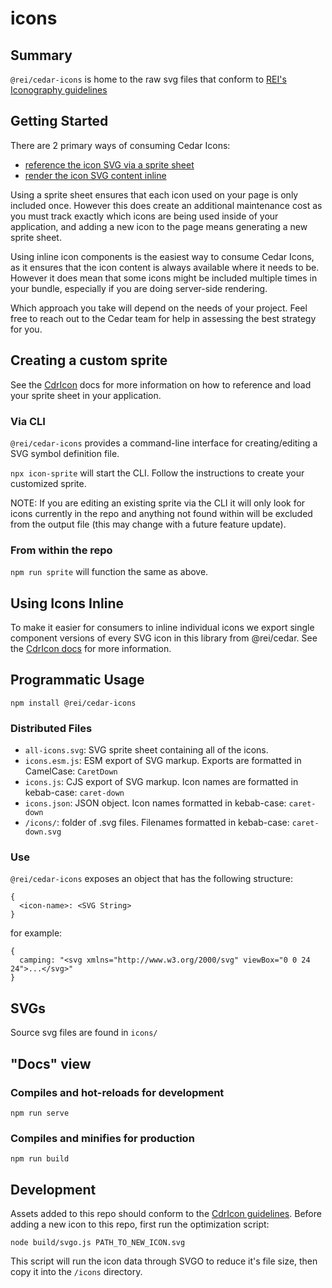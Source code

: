 # icons

## Summary

`@rei/cedar-icons` is home to the raw svg files that conform to [REI's Iconography guidelines](https://rei.github.io/rei-cedar-docs/foundation/iconography/)

## Getting Started

There are 2 primary ways of consuming Cedar Icons:
- [reference the icon SVG via a sprite sheet](#Using-Icons-Inline)
- [render the icon SVG content inline](#Creating-a-custom-sprite)

Using a sprite sheet ensures that each icon used on your page is only included once. However this does create an additional maintenance cost as you must track exactly which icons are being used inside of your application, and adding a new icon to the page means generating a new sprite sheet.

Using inline icon components is the easiest way to consume Cedar Icons, as it ensures that the icon content is always available where it needs to be. However it does mean that some icons might be included multiple times in your bundle, especially if you are doing server-side rendering.

Which approach you take will depend on the needs of your project. Feel free to reach out to the Cedar team for help in assessing the best strategy for you.

## Creating a custom sprite

See the [CdrIcon](https://rei.github.io/rei-cedar-docs/components/icon/#svg-sprite) docs for more information on how to reference and load your sprite sheet in your application.

### Via CLI

`@rei/cedar-icons` provides a command-line interface for creating/editing a SVG symbol definition file.

`npx icon-sprite` will start the CLI. Follow the instructions to create your customized sprite.

NOTE: If you are editing an existing sprite via the CLI it will only look for icons currently in the repo and anything not found within will be excluded from the output file (this may change with a future feature update).

### From within the repo

`npm run sprite` will function the same as above.

## Using Icons Inline

To make it easier for consumers to inline individual icons we export single component versions of every SVG icon in this library from @rei/cedar. See the [CdrIcon docs](https://rei.github.io/rei-cedar-docs/components/icon/#inline-icon-components) for more information.

## Programmatic Usage

`npm install @rei/cedar-icons`

### Distributed Files

- `all-icons.svg`: SVG sprite sheet containing all of the icons.
- `icons.esm.js`: ESM export of SVG markup. Exports are formatted in CamelCase: `CaretDown`
- `icons.js`: CJS export of SVG markup. Icon names are formatted in kebab-case: `caret-down`
- `icons.json`: JSON object. Icon names formatted in kebab-case: `caret-down`
- `/icons/`: folder of .svg files. Filenames formatted in kebab-case: `caret-down.svg`

### Use

`@rei/cedar-icons` exposes an object that has the following structure:

```
{
  <icon-name>: <SVG String>
}
```

for example:

```
{
  camping: "<svg xmlns="http://www.w3.org/2000/svg" viewBox="0 0 24 24">...</svg>"
}
```

## SVGs

Source svg files are found in `icons/`

## "Docs" view

### Compiles and hot-reloads for development
```
npm run serve
```

### Compiles and minifies for production
```
npm run build
```

## Development

Assets added to this repo should conform to the  [CdrIcon guidelines](https://rei.github.io/rei-cedar-docs/icons/overview/#cedar-icon-guidelines).
Before adding a new icon to this repo, first run the optimization script:

`node build/svgo.js PATH_TO_NEW_ICON.svg`

This script will run the icon data through SVGO to reduce it's file size, then copy it into the `/icons` directory. 
